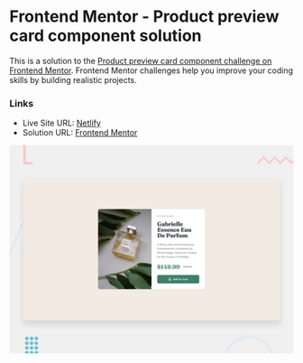 # Frontend Mentor - Product preview card component solution

This is a solution to the [Product preview card component challenge on Frontend Mentor](https://www.frontendmentor.io/challenges/product-preview-card-component-GO7UmttRfa). Frontend Mentor challenges help you improve your coding skills by building realistic projects.

### Links

- Live Site URL: [Netlify](https://frontendmentor-solutions.netlify.app/product-preview-card-component/)
- Solution URL: [Frontend Mentor](https://www.frontendmentor.io/solutions/product-preview-card-FcqZfdg1y3)

![This is an image](./design/desktop-preview.jpg)
